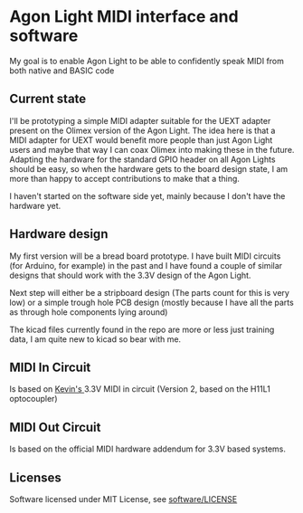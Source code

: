 # Agon Light MIDI interface and software

My goal is to enable Agon Light to be able to confidently speak MIDI from both native and BASIC code

## Current state

I'll be prototyping a simple MIDI adapter suitable for the UEXT adapter present on the Olimex version of the Agon Light. The idea here is that a MIDI adapter for UEXT would benefit more people than just Agon Light users and maybe that way I can coax Olimex into making these in the future. Adapting the hardware for the standard GPIO header on all Agon Lights should be easy, so when the hardware gets to the board design state, I am more than happy to accept contributions to make that a thing.

I haven't started on the software side yet, mainly because I don't have the hardware yet.

## Hardware design

My first version will be a bread board prototype. I have built MIDI circuits (for Arduino, for example) in the past and I have found a couple of similar designs that should work with the 3.3V design of the Agon Light.

Next step will either be a stripboard design (The parts count for this is very low) or a simple trough hole PCB design (mostly because I have all the parts as through hole components lying around)

The kicad files currently found in the repo are more or less just training data, I am quite new to kicad so bear with me.

## MIDI In Circuit

Is based on [Kevin's ](https://diyelectromusic.wordpress.com/2021/02/15/midi-in-for-3-3v-microcontrollers/) 3.3V MIDI in circuit (Version 2, based on the H11L1 optocoupler)

## MIDI Out Circuit

Is based on the official MIDI hardware addendum for 3.3V based systems.

## Licenses

Software licensed under MIT License, see [software/LICENSE](software/LICENSE)
